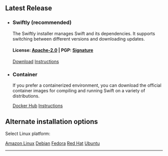 ## Latest Release
<ul class="grid-level-0 grid-layout-2-column">
<li class="grid-level-1 featured">
    <h3>Swiftly (recommended)</h3>
  <p class="description">
    The Swiftly installer manages Swift and its dependencies. It supports switching between different versions and downloading updates.
  </p>
  <!-- <br>
  <p>To install swiftly, run the following commands in your terminal.</p>
  <pre><code>
  SWIFTLY_FILENAME=swiftly-0.4.0-dev-$(uname -m).tar.gz
  curl -s -O "https://download.swift.org/swiftly/linux/$SWIFTLY_FILENAME" && tar zxf "$SWIFTLY_FILENAME" && ./swiftly init
  </code></pre> -->
  <h4>License: <a href="https://raw.githubusercontent.com/swiftlang/swiftly/refs/heads/main/LICENSE.txt">Apache-2.0</a> | PGP: <a href="https://download.swift.org/swiftly/linux/swiftly-0.4.0-dev-x86_64.tar.gz.sig">Signature</a></h4>
  <a href="https://download.swift.org/swiftly/linux/swiftly-0.4.0-dev-x86_64.tar.gz" class="cta-secondary">Download</a>
  <a href="/install/linux/swiftly" class="cta-secondary">Instructions</a>
</li>
  <li class="grid-level-1">
    <h3>Container</h3>
    <p class="description">
      If you prefer a containerized environment, you can download the official container images for compiling and running Swift on a variety of distributions.
    </p>
    <a href="https://hub.docker.com/_/swift" class="cta-secondary external">Docker Hub</a>
    <a href="/install/linux/docker" class="cta-secondary">Instructions</a>
  </li>
</ul>

## Alternate installation options

<p id="platforms">Select Linux platform:</p>

<div class="interactive-tabs os">
  <div class="tabs">
    <a href="/install/linux/amazonlinux/2#versions" aria-pressed="{{ include.amazonlinux }}">Amazon Linux</a>
    <a href="/install/linux/debian/12#versions" aria-pressed="{{ include.debian }}">Debian</a>
    <a href="/install/linux/fedora/39#versions" aria-pressed="{{ include.fedora }}">Fedora</a>
    <a href="/install/linux/ubi/9#versions" aria-pressed="{{ include.ubi }}">Red Hat</a>
    <a href="/install/linux/ubuntu#versions" aria-pressed="{{ include.ubuntu }}">Ubuntu</a>
  </div>
</div>

<hr>
